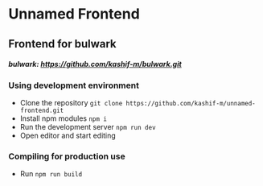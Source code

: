 # Unnamed Frontend
## Frontend for bulwark
##### bulwark: https://github.com/kashif-m/bulwark.git

### Using development environment
- Clone the repository `git clone https://github.com/kashif-m/unnamed-frontend.git`
- Install npm modules `npm i`
- Run the development server `npm run dev`
- Open editor and start editing

### Compiling for production use
- Run `npm run build`